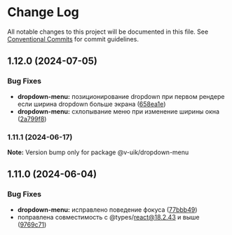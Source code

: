 # Change Log

All notable changes to this project will be documented in this file.
See [Conventional Commits](https://conventionalcommits.org) for commit guidelines.

## 1.12.0 (2024-07-05)


### Bug Fixes

* **dropdown-menu:** позиционирование dropdown при первом рендере если ширина dropdown больше экрана ([658ea1e](#))
* **dropdown-menu:** схлопывание меню при изменение ширины окна ([2a799f8](#))



### 1.11.1 (2024-06-17)

**Note:** Version bump only for package @v-uik/dropdown-menu





## 1.11.0 (2024-06-04)


### Bug Fixes

* **dropdown-menu:** исправлено поведение фокуса ([77bbb49](#))
* поправлена совместимость с @types/react@18.2.43 и выше ([9769c71](#))
